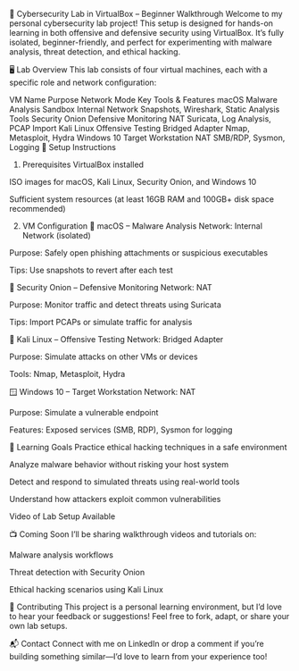 🧪 Cybersecurity Lab in VirtualBox – Beginner Walkthrough
Welcome to my personal cybersecurity lab project! This setup is designed for hands-on learning in both offensive and defensive security using VirtualBox. It’s fully isolated, beginner-friendly, and perfect for experimenting with malware analysis, threat detection, and ethical hacking.

🖥️ Lab Overview
This lab consists of four virtual machines, each with a specific role and network configuration:

VM Name	Purpose	Network Mode	Key Tools & Features
macOS	Malware Analysis Sandbox	Internal Network	Snapshots, Wireshark, Static Analysis Tools
Security Onion	Defensive Monitoring	NAT	Suricata, Log Analysis, PCAP Import
Kali Linux	Offensive Testing	Bridged Adapter	Nmap, Metasploit, Hydra
Windows 10	Target Workstation	NAT	SMB/RDP, Sysmon, Logging
🔧 Setup Instructions
1. Prerequisites
VirtualBox installed

ISO images for macOS, Kali Linux, Security Onion, and Windows 10

Sufficient system resources (at least 16GB RAM and 100GB+ disk space recommended)

2. VM Configuration
🍏 macOS – Malware Analysis
Network: Internal Network (isolated)

Purpose: Safely open phishing attachments or suspicious executables

Tips: Use snapshots to revert after each test

🧅 Security Onion – Defensive Monitoring
Network: NAT

Purpose: Monitor traffic and detect threats using Suricata

Tips: Import PCAPs or simulate traffic for analysis

🐉 Kali Linux – Offensive Testing
Network: Bridged Adapter

Purpose: Simulate attacks on other VMs or devices

Tools: Nmap, Metasploit, Hydra

🪟 Windows 10 – Target Workstation
Network: NAT

Purpose: Simulate a vulnerable endpoint

Features: Exposed services (SMB, RDP), Sysmon for logging

🎯 Learning Goals
Practice ethical hacking techniques in a safe environment

Analyze malware behavior without risking your host system

Detect and respond to simulated threats using real-world tools

Understand how attackers exploit common vulnerabilities

Video of Lab Setup Available

📺 Coming Soon
I’ll be sharing walkthrough videos and tutorials on:

Malware analysis workflows

Threat detection with Security Onion

Ethical hacking scenarios using Kali Linux

🤝 Contributing
This project is a personal learning environment, but I’d love to hear your feedback or suggestions! Feel free to fork, adapt, or share your own lab setups.

📬 Contact
Connect with me on LinkedIn or drop a comment if you’re building something similar—I’d love to learn from your experience too!

